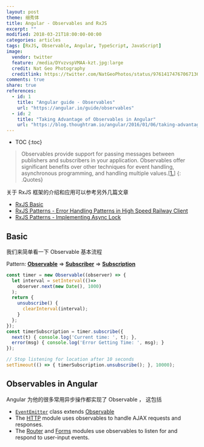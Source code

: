 ```yaml
---
layout: post
theme: 细秀体
title: Angular - Observables and RxJS
excerpt: ""
modified: 2018-03-21T18:00:00-00:00
categories: articles
tags: [RxJS, Observable, Angular, TypeScript, JavaScript]
image:
  vendor: twitter
  feature: /media/DYvzvspVMAA-kzt.jpg:large
  credit: Nat Geo Photography
  creditlink: https://twitter.com/NatGeoPhotos/status/976141747670671366
comments: true
share: true
references:
  - id: 1
    title: "Angular guide - Observables"
    url: "https://angular.io/guide/observables"
  - id: 2
    title: "Taking Advantage of Observables in Angular"
    url: "https://blog.thoughtram.io/angular/2016/01/06/taking-advantage-of-observables-in-angular2.html"
---
```


* TOC
{:toc}

> Observables provide support for passing messages between publishers and subscribers in your application. Observables offer significant benefits over other techniques for event handling, asynchronous programming, and handling multiple values.[[1.](#reference-1)]
{: .Quotes}

关于 RxJS 框架的介绍和应用可以参考另外几篇文章
* [RxJS Basic](/articles/rxjs-basic/)
* [RxJS Patterns - Error Handling Patterns in High Speed Railway Client](/articles/rxjs-patterns-error-handling/)
* [RxJS Patterns - Implementing Async Lock](/articles/rxjs-patterns-async-lock/)

## Basic

我们来简单看一下 Observable 基本流程

Pattern: [**Observable**][Observable] => [**Subscriber**][Subscriber] => [**Subscription**][Subscription]


```typescript
const timer = new Observable((observer) => {
  let interval = setInterval(()=>
    observer.next(new Date(), 1000)
  );
  return {
    unsubscribe() {
      clearInterval(interval);
    }
  };
});
const timerSubscription = timer.subscribe({
  next(t) { console.log('Current time: ', t); },
  error(msg) { console.log('Error Getting Time: ', msg); }
});

// Stop listening for location after 10 seconds
setTimeout(() => { timerSubscription.unsubscribe(); }, 10000);
```

## Observables in Angular

Angular 为他的很多常用异步操作都实现了 Observable ， 这包括
* [`EventEmitter`][EventEmitter] class extends [Observable][Observable]
* The [HTTP][angular-http] module uses observables to handle AJAX requests and responses.
* The [Router][angular-router] and [Forms][angular-forms] modules use observables to listen for and respond to user-input events.



[Observable]:http://reactivex.io/rxjs/class/es6/Observable.js~Observable.html
[Subscriber]:http://reactivex.io/rxjs/class/es6/Subscriber.js~Subscriber.html
[Subscription]:http://reactivex.io/rxjs/class/es6/Subscription.js~Subscription.html
[EventEmitter]:https://angular.io/api/core/EventEmitter
[angular-http]:https://angular.io/guide/http
[angular-router]:https://angular.io/guide/router
[angular-forms]:https://angular.io/guide/forms

